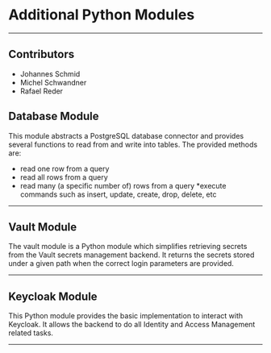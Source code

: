 # Additional Python Modules

---

## Contributors

* Johannes Schmid
* Michel Schwandner
* Rafael Reder

## Database Module

This module abstracts a PostgreSQL database connector and provides several functions to read from and
write into tables. The provided methods are:

 * read one row from a query
 * read all rows from a query
 * read many (a specific number of) rows from a query
 *execute commands such as insert, update, create, drop, delete, etc

---

## Vault Module

The vault module is a Python module which simplifies retrieving secrets from the Vault secrets management backend.
It returns the secrets stored under a given path when the correct login parameters are provided.

---

## Keycloak Module

This Python module provides the basic implementation to interact with Keycloak.
It allows the backend to do all Identity and Access Management related tasks.

---
